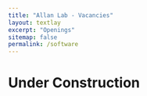 ```yaml
---
title: "Allan Lab - Vacancies"
layout: textlay
excerpt: "Openings"
sitemap: false
permalink: /software
---
```


# Under Construction
